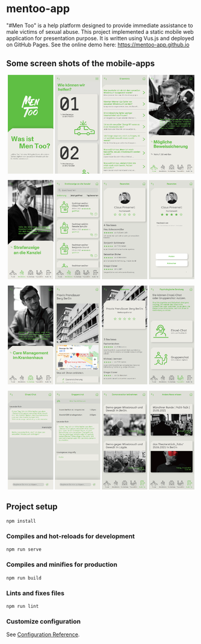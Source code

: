 # mentoo-app
"#Men Too" is a help platform designed to provide immediate assistance to male victims of sexual abuse. This project implemented a static mobile web application for presentation purpose. It is written using Vus.js and deployed on GitHub Pages. See the online demo here: https://mentoo-app.github.io

## Some screen shots of the mobile-apps
<p align="middle">
  <img src="readme_images/0_index.png" width="24%" />
  <img src="readme_images/1_menu.png" width="24%" /> 
  <img src="readme_images/2_help.png" width="24%" />
  <img src="readme_images/3_police.png" width="24%" />
</p>
<p align="middle">
  <img src="readme_images/4_lawyer.png" width="24%" />
  <img src="readme_images/5_lawyer_detail.png" width="24%" /> 
  <img src="readme_images/6_lawyer_rate1.png" width="24%" />
  <img src="readme_images/7_lawyer_rate2.png" width="24%" />
</p>
<p align="middle">
  <img src="readme_images/8_hospital.png" width="24%" />
  <img src="readme_images/9_hospital_detail.png" width="24%" /> 
  <img src="readme_images/10_hospital_rate.png" width="24%" />
  <img src="readme_images/11_psy.png" width="24%" />
</p>
<p align="middle">
  <img src="readme_images/12_psy_single_chat.png" width="24%" />
  <img src="readme_images/13_psy_group_chat.png" width="24%" /> 
  <img src="readme_images/14_news1.png" width="24%" />
  <img src="readme_images/15_news2.png" width="24%" />
</p>

## Project setup
```
npm install
```

### Compiles and hot-reloads for development
```
npm run serve
```

### Compiles and minifies for production
```
npm run build
```

### Lints and fixes files
```
npm run lint
```

### Customize configuration
See [Configuration Reference](https://cli.vuejs.org/config/).
